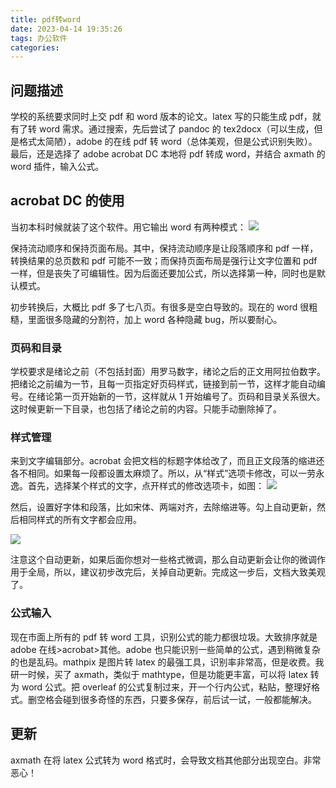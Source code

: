 ```yaml
---
title: pdf转word
date: 2023-04-14 19:35:26
tags: 办公软件
categories:
---
```


## 问题描述

学校的系统要求同时上交 pdf 和 word 版本的论文。latex 写的只能生成 pdf，就有了转 word 需求。通过搜索，先后尝试了 pandoc 的 tex2docx（可以生成，但是格式太简陋），adobe 的在线 pdf 转 word（总体美观，但是公式识别失败）。最后，还是选择了 adobe acrobat DC 本地将 pdf 转成 word，并结合 axmath 的 word 插件，输入公式。

## acrobat DC 的使用

当初本科时候就装了这个软件。用它输出 word 有两种模式：
![](https://fastly.jsdelivr.net/gh/li199-code/blog-imgs@main/16814725700571681472569208.png)

保持流动顺序和保持页面布局。其中，保持流动顺序是让段落顺序和 pdf 一样，转换结果的总页数和 pdf 可能不一致；而保持页面布局是强行让文字位置和 pdf 一样，但是丧失了可编辑性。因为后面还要加公式，所以选择第一种，同时也是默认模式。

初步转换后，大概比 pdf 多了七八页。有很多是空白导致的。现在的 word 很粗糙，里面很多隐藏的分割符，加上 word 各种隐藏 bug，所以要耐心。

### 页码和目录

学校要求是绪论之前（不包括封面）用罗马数字，绪论之后的正文用阿拉伯数字。把绪论之前编为一节，且每一页指定好页码样式，链接到前一节，这样才能自动编号。在绪论第一页开始新的一节，这样就从 1 开始编号了。页码和目录关系很大。这时候更新一下目录，也包括了绪论之前的内容。只能手动删除掉了。

### 样式管理

来到文字编辑部分。acrobat 会把文档的标题字体给改了，而且正文段落的缩进还各不相同。如果每一段都设置太麻烦了。所以，从“样式”选项卡修改，可以一劳永逸。首先，选择某个样式的文字，点开样式的修改选项卡，如图：
![](https://fastly.jsdelivr.net/gh/li199-code/blog-imgs@main/16814736786221681473678101.png)

然后，设置好字体和段落，比如宋体、两端对齐，去除缩进等。勾上自动更新，然后相同样式的所有文字都会应用。

![](https://fastly.jsdelivr.net/gh/li199-code/blog-imgs@main/16814737966141681473796057.png)

注意这个自动更新，如果后面你想对一些格式微调，那么自动更新会让你的微调作用于全局，所以，建议初步改完后，关掉自动更新。完成这一步后，文档大致美观了。

### 公式输入

现在市面上所有的 pdf 转 word 工具，识别公式的能力都很垃圾。大致排序就是 adobe 在线>acrobat>其他。adobe 也只能识别一些简单的公式，遇到稍微复杂的也是乱码。mathpix 是图片转 latex 的最强工具，识别率非常高，但是收费。我研一时候，买了 axmath，类似于 mathtype，但是功能更丰富，可以将 latex 转为 word 公式。把 overleaf 的公式复制过来，开一个行内公式，粘贴，整理好格式。删空格会碰到很多奇怪的东西，只要多保存，前后试一试，一般都能解决。

## 更新

axmath 在将 latex 公式转为 word 格式时，会导致文档其他部分出现空白。非常恶心！
